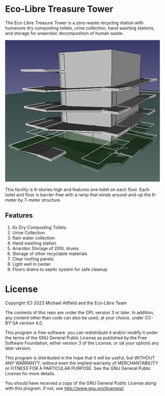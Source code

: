 # Eco-Libre Treasure Tower

The Eco-Libre Treasure Tower is a zero-waste recycling station with humanure dry composting toilets, urine collection, hand washing stations, and storage for anaerobic decomposition of human waste.

<img src="images/treasure-tower_2024.06.png?raw=true" alt="Screenshot of CAD file"></a>

This facility is 6-stories high and features one toilet on each floor. Each toilet and floor is barrier-free with a ramp that winds around-and-up the 6-meter by 7-meter structure.

## Features

1. 6x Dry Composting Toilets
1. Urine Collection
1. Rain water collection
1. Hand washing station
1. Anarobic Storage of 200L drums
1. Storage of other recyclable materials
1. Clear roofing panels
1. Light well in center
1. Floors drains to septic system for safe cleanup

# License

Copyright (C) 2023 Michael Altfield and the Eco-Libre Team

The contents of this repo are under the GPL version 3 or later.
In addition, any content other than code can also be used, at your
choice, under CC-BY-SA version 4.0.

This program is free software: you can redistribute it and/or modify
it under the terms of the GNU General Public License as published by
the Free Software Foundation, either version 3 of the License, or
(at your option) any later version.

This program is distributed in the hope that it will be useful,
but WITHOUT ANY WARRANTY; without even the implied warranty of
MERCHANTABILITY or FITNESS FOR A PARTICULAR PURPOSE.  See the
GNU General Public License for more details.

You should have received a copy of the GNU General Public License
along with this program.  If not, see <http://www.gnu.org/licenses/>.
